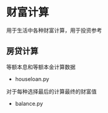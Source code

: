 # 财富计算

用于生活中各种财富计算，用于投资参考

## 房贷计算

等额本息和等额本金计算数据

- houseloan.py

对于每种选择最后的计算最终的财富值

- balance.py

